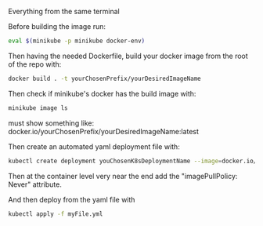 Everything from the same terminal

Before building the image run:

```bash
eval $(minikube -p minikube docker-env)
```

Then having the needed Dockerfile, build your docker image from the root of the repo with:
```bash
docker build . -t yourChosenPrefix/yourDesiredImageName
```

Then check if minikube's docker has the build image with:
```bash
minikube image ls
```
must show something like: docker.io/yourChosenPrefix/yourDesiredImageName:latest

Then create an automated yaml deployment file with:
```bash
kubectl create deployment youChosenK8sDeploymentName --image=docker.io/yourChosenPrefix/yourDesiredImageName:latest -o yaml --dry-run=client > myFile.yml
```
Then at the container level very near the end add the "imagePullPolicy: Never" attribute.

And then deploy from the yaml file with
```bash
kubectl apply -f myFile.yml
```
